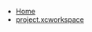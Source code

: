 <!-- docs/_sidebar.md -->
- [Home](/)
- [project.xcworkspace](devassistDocs/docs/devassistDocs/Tutorials/LoginScreenTutorial/LoginScreenTutorial.xcodeproj/project.xcworkspace/)